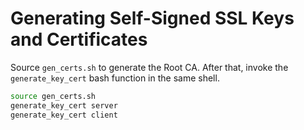 # Generating Self-Signed SSL Keys and Certificates

Source `gen_certs.sh` to generate the Root CA. After that, invoke the
`generate_key_cert` bash function in the same shell.

```bash
source gen_certs.sh
generate_key_cert server
generate_key_cert client
```
